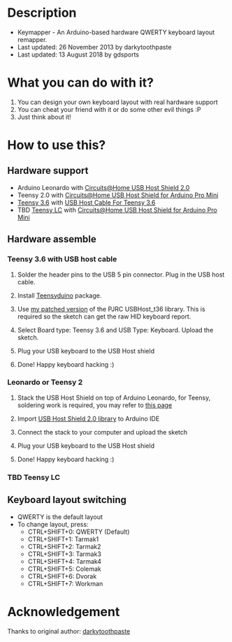 Description
=====
* Keymapper - An Arduino-based hardware QWERTY keyboard layout remapper.
* Last updated: 26 November 2013 by darkytoothpaste
* Last updated: 13 August 2018 by gdsports

What you can do with it?
====
1. You can design your own keyboard layout with real hardware support
2. You can cheat your friend with it or do some other evil things :P
3. Just think about it!


How to use this?
====
## Hardware support
* Arduino Leonardo with [Circuits@Home USB Host Shield 2.0](http://www.circuitsathome.com/products-page/arduino-shields/usb-host-shield-2-0-for-arduino-assembled)
* Teensy 2.0 with [Circuits@Home USB Host Shield for Arduino Pro Mini](http://www.circuitsathome.com/products-page/arduino-shields/usb-host-shield-for-arduino-pro-mini)
* [Teensy 3.6](https://www.pjrc.com/store/teensy36.html) with [USB Host Cable For Teensy 3.6](https://www.pjrc.com/store/cable_usb_host_t36.html)
* TBD [Teensy LC](https://www.pjrc.com/store/teensylc.html)  with [Circuits@Home USB Host Shield for Arduino Pro Mini](http://www.circuitsathome.com/products-page/arduino-shields/usb-host-shield-for-arduino-pro-mini)

## Hardware assemble
### Teensy 3.6 with USB host cable
1. Solder the header pins to the USB 5 pin connector. Plug in the USB host cable.

2. Install [Teensyduino](https://www.pjrc.com/teensy/td_download.html) package.

3. Use [my patched version](https://github.com/gdsports/USBHost_t36) of the PJRC USBHost_t36 library. This is required so the sketch can get the raw HID keyboard report.

4. Select Board type: Teensy 3.6 and USB Type: Keyboard. Upload the sketch.

5. Plug your USB keyboard to the USB Host shield

6. Done! Happy keyboard hacking :)

### Leonardo or Teensy 2
1. Stack the USB Host Shield on top of Arduino Leonardo, for Teensy, soldering work is required, you may refer to [this page](http://forum.colemak.com/viewtopic.php?id=1561)

2. Import [USB Host Shield 2.0 library](https://github.com/felis/USB_Host_Shield_2.0) to Arduino IDE

3. Connect the stack to your computer and upload the sketch

4. Plug your USB keyboard to the USB Host shield

5. Done! Happy keyboard hacking :)

### TBD Teensy LC

## Keyboard layout switching
* QWERTY is the default layout
* To change layout, press:
  - CTRL+SHIFT+0: QWERTY (Default)
  - CTRL+SHIFT+1: Tarmak1
  - CTRL+SHIFT+2: Tarmak2
  - CTRL+SHIFT+3: Tarmak3
  - CTRL+SHIFT+4: Tarmak4
  - CTRL+SHIFT+5: Colemak
  - CTRL+SHIFT+6: Dvorak
  - CTRL+SHIFT+7: Workman


Acknowledgement
===
Thanks to original author: [darkytoothpaste](https://github.com/darkytoothpaste/keymapper)

